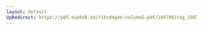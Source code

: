 ```yaml
---
layout: default
UpRedirect: https://pdf.swedeb.se/riksdagen-volumeG-pdf/199798/reg_199798/reg_199798_0214.pdf
---
```


